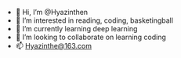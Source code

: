 - 👋 Hi, I’m @Hyazinthen
- 👀 I’m interested in reading, coding, basketingball
- 🌱 I’m currently learning deep learning
- 💞️ I’m looking to collaborate on learning coding
- 📫 Hyazinthe@163.com

<!---
Hyazinthen/Hyazinthen is a ✨ special ✨ repository because its `README.md` (this file) appears on your GitHub profile.
You can click the Preview link to take a look at your changes.
--->
